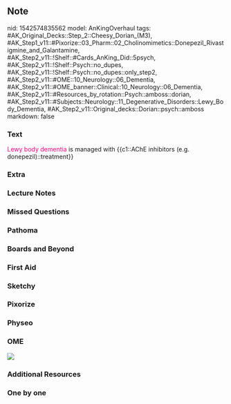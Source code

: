 ## Note
nid: 1542574835562
model: AnKingOverhaul
tags: #AK_Original_Decks::Step_2::Cheesy_Dorian_(M3), #AK_Step1_v11::#Pixorize::03_Pharm::02_Cholinomimetics::Donepezil_Rivastigmine_and_Galantamine, #AK_Step2_v11::!Shelf::#Cards_AnKing_Did::5psych, #AK_Step2_v11::!Shelf::Psych::no_dupes, #AK_Step2_v11::!Shelf::Psych::no_dupes::only_step2, #AK_Step2_v11::#OME::10_Neurology::06_Dementia, #AK_Step2_v11::#OME_banner::Clinical::10_Neurology::06_Dementia, #AK_Step2_v11::#Resources_by_rotation::Psych::amboss::dorian, #AK_Step2_v11::#Subjects::Neurology::11_Degenerative_Disorders::Lewy_Body_Dementia, #AK_Step2_v11::Original_decks::Dorian::psych::amboss
markdown: false

### Text
<font color="#FC0280">Lewy body dementia</font> is managed with
{{c1::AChE inhibitors (e.g. donepezil)::treatment}}

### Extra


### Lecture Notes


### Missed Questions


### Pathoma


### Boards and Beyond


### First Aid


### Sketchy


### Pixorize


### Physeo


### OME
<div class="ome-widget">
  <a href=
  "https://onlinemeded.org/spa/neurology/dementia/acquire?ref=anki">
  <img src="_OME_AnkiFlashcards_Lesson_5.png"></a>
</div>

### Additional Resources


### One by one

